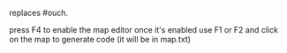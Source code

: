 replaces #ouch.

press F4 to enable the map editor
once it's enabled use F1 or F2 and click on the map to generate code (it will be in map.txt)

